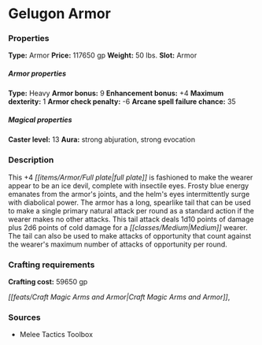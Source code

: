 ﻿---
Title: "Gelugon Armor"
Type: "Armor"
Price: "117650 gp"
Weight: "50 lbs."
Slot: "Armor"
Armor properties Type: "Heavy"
Armor bonus: "9"
Enhancement bonus: "+4"
Maximum dexterity: "1"
Armor check penalty: "-6"
Arcane spell failure chance: "35"
Caster level: "13"
Aura: "strong abjuration, strong evocation"
Description: |
  "This _+4 full plate_ is fashioned to make the wearer appear to be an ice devil, complete with insectile eyes. Frosty blue energy emanates from the armor's joints, and the helm's eyes intermittently surge with diabolical power. The armor has a long, spearlike tail that can be used to make a single primary natural attack per round as a standard action if the wearer makes no other attacks. This tail attack deals 1d10 points of damage plus 2d6 points of cold damage for a Medium wearer. The tail can also be used to make attacks of opportunity that count against the wearer's maximum number of attacks of opportunity per round."
Crafting cost: "59650 gp"
Sources: "['Melee Tactics Toolbox']"
---

# Gelugon Armor

### Properties

**Type:** Armor **Price:** 117650 gp **Weight:** 50 lbs. **Slot:** Armor

##### Armor properties

**Type:** Heavy **Armor bonus:** 9 **Enhancement bonus:** +4 **Maximum dexterity:** 1 **Armor check penalty:** -6 **Arcane spell failure chance:** 35

##### Magical properties

**Caster level:** 13 **Aura:** strong abjuration, strong evocation

### Description

This +4 _[[items/Armor/Full plate|full plate]]_ is fashioned to make the wearer appear to be an ice devil, complete with insectile eyes. Frosty blue energy emanates from the armor's joints, and the helm's eyes intermittently surge with diabolical power. The armor has a long, spearlike tail that can be used to make a single primary natural attack per round as a standard action if the wearer makes no other attacks. This tail attack deals 1d10 points of damage plus 2d6 points of cold damage for a _[[classes/Medium|Medium]]_ wearer. The tail can also be used to make attacks of opportunity that count against the wearer's maximum number of attacks of opportunity per round.

### Crafting requirements

**Crafting cost:** 59650 gp

_[[feats/Craft Magic Arms and Armor|Craft Magic Arms and Armor]]_,

### Sources

* Melee Tactics Toolbox